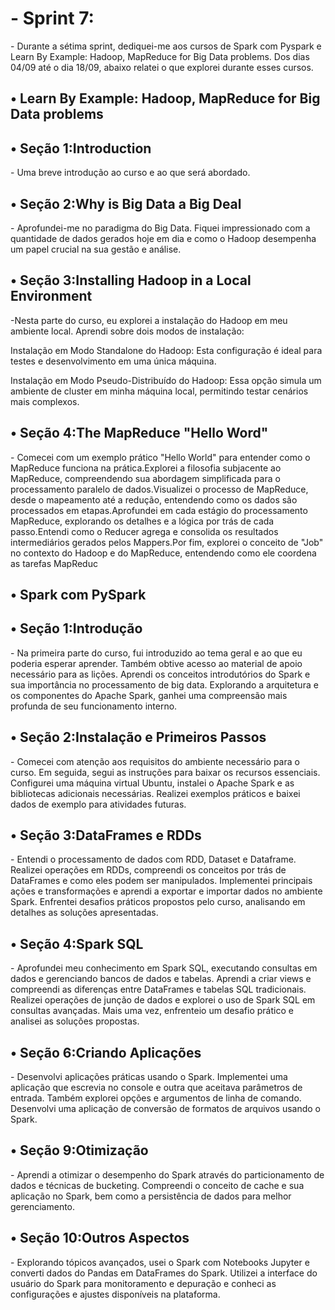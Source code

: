 <h1>- Sprint 7:</h1>
- Durante a sétima sprint, dediquei-me aos cursos de Spark com Pyspark e Learn By Example: Hadoop, MapReduce for Big Data problems. Dos dias 04/09 até o dia 18/09, abaixo relatei o que explorei durante esses cursos. 

<h2>•  Learn By Example: Hadoop, MapReduce for Big Data problems</h2>

<h2>• Seção 1:Introduction</h2>
- Uma breve introdução ao curso e ao que será abordado.


<h2>• Seção 2:Why is Big Data a Big Deal</h2>
- Aprofundei-me no paradigma do Big Data. Fiquei impressionado com a quantidade de dados gerados hoje em dia e como o Hadoop desempenha um papel crucial na sua gestão e análise.


<h2>• Seção 3:Installing Hadoop in a Local Environment</h2>
-Nesta parte do curso, eu explorei a instalação do Hadoop em meu ambiente local. Aprendi sobre dois modos de instalação:

Instalação em Modo Standalone do Hadoop: Esta configuração é ideal para testes e desenvolvimento em uma única máquina.

Instalação em Modo Pseudo-Distribuído do Hadoop: Essa opção simula um ambiente de cluster em minha máquina local, permitindo testar cenários mais complexos.


<h2>• Seção 4:The MapReduce "Hello Word"</h2>
- Comecei com um exemplo prático "Hello World" para entender como o MapReduce funciona na prática.Explorei a filosofia subjacente ao MapReduce, compreendendo sua abordagem simplificada para o processamento paralelo de dados.Visualizei o processo de MapReduce, desde o mapeamento até a redução, entendendo como os dados são processados em etapas.Aprofundei em cada estágio do processamento MapReduce, explorando os detalhes e a lógica por trás de cada passo.Entendi como o Reducer agrega e consolida os resultados intermediários gerados pelos Mappers.Por fim, explorei o conceito de "Job" no contexto do Hadoop e do MapReduce, entendendo como ele coordena as tarefas MapReduc


<h2>• Spark com PySpark</h2>

<h2>• Seção 1:Introdução</h2>
- Na primeira parte do curso, fui introduzido ao tema geral e ao que eu poderia esperar aprender. Também obtive acesso ao material de apoio necessário para as lições. Aprendi os conceitos introdutórios do Spark e sua importância no processamento de big data. Explorando a arquitetura e os componentes do Apache Spark, ganhei uma compreensão mais profunda de seu funcionamento interno. 


<h2>• Seção 2:Instalação e Primeiros Passos</h2>
- Comecei com atenção aos requisitos do ambiente necessário para o curso. Em seguida, segui as instruções para baixar os recursos essenciais. Configurei uma máquina virtual Ubuntu, instalei o Apache Spark e as bibliotecas adicionais necessárias. Realizei exemplos práticos e baixei dados de exemplo para atividades futuras. 


<h2>• Seção 3:DataFrames e RDDs</h2>
-  Entendi o processamento de dados com RDD, Dataset e Dataframe. Realizei operações em RDDs, compreendi os conceitos por trás de DataFrames e como eles podem ser manipulados. Implementei principais ações e transformações e aprendi a exportar e importar dados no ambiente Spark. Enfrentei desafios práticos propostos pelo curso, analisando em detalhes as soluções apresentadas.


<h2>• Seção 4:Spark SQL</h2>
- Aprofundei meu conhecimento em Spark SQL, executando consultas em dados e gerenciando bancos de dados e tabelas. Aprendi a criar views e compreendi as diferenças entre DataFrames e tabelas SQL tradicionais. Realizei operações de junção de dados e explorei o uso de Spark SQL em consultas avançadas. Mais uma vez, enfrenteio um desafio prático e analisei as soluções propostas.


<h2>• Seção 6:Criando Aplicações</h2>
- Desenvolvi aplicações práticas usando o Spark. Implementei uma aplicação que escrevia no console e outra que aceitava parâmetros de entrada. Também explorei opções e argumentos de linha de comando. Desenvolvi uma aplicação de conversão de formatos de arquivos usando o Spark.


<h2>• Seção 9:Otimização</h2>
- Aprendi a otimizar o desempenho do Spark através do particionamento de dados e técnicas de bucketing. Compreendi o conceito de cache e sua aplicação no Spark, bem como a persistência de dados para melhor gerenciamento.


<h2>• Seção 10:Outros Aspectos</h2>
- Explorando tópicos avançados, usei o Spark com Notebooks Jupyter e converti dados do Pandas em DataFrames do Spark. Utilizei a interface do usuário do Spark para monitoramento e depuração e conheci as configurações e ajustes disponíveis na plataforma.



